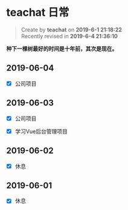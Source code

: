 teachat 日常
===

> Create by **teachat** on **2019-6-1 21:18:22**  
> Recently revised in **2019-6-4 21:36:10**

**种下一棵树最好的时间是十年前，其次是现在。**

## 2019-06-04

- [x] 公司项目

## 2019-06-03

- [x] 公司项目

- [x] 学习Vue后台管理项目

## 2019-06-02

- [x] 休息

## 2019-06-01

- [x] 休息


